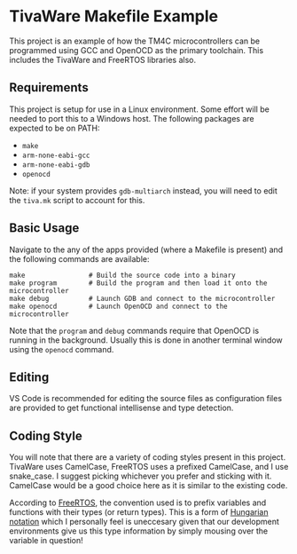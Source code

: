 TivaWare Makefile Example
=========================

This project is an example of how the TM4C microcontrollers can be programmed
using GCC and OpenOCD as the primary toolchain. This includes the TivaWare and
FreeRTOS libraries also.

Requirements
------------

This project is setup for use in a Linux environment. Some effort will be needed
to port this to a Windows host. The following packages are expected to be on
PATH:

 - `make`
 - `arm-none-eabi-gcc`
 - `arm-none-eabi-gdb`
 - `openocd`

Note: if your system provides `gdb-multiarch` instead, you will need to edit the
`tiva.mk` script to account for this.

Basic Usage
-----------

Navigate to the any of the apps provided (where a Makefile is present) and the
following commands are available:

    make                # Build the source code into a binary
    make program        # Build the program and then load it onto the microcontroller
    make debug          # Launch GDB and connect to the microcontroller
    make openocd        # Launch OpenOCD and connect to the microcontroller

Note that the `program` and `debug` commands require that OpenOCD is running in
the background. Usually this is done in another terminal window using the
`openocd` command.

Editing
-------

VS Code is recommended for editing the source files as configuration files are
provided to get functional intellisense and type detection.

Coding Style
------------

You will note that there are a variety of coding styles present in this project.
TivaWare uses CamelCase, FreeRTOS uses a prefixed CamelCase, and I use
snake_case. I suggest picking whichever you prefer and sticking with it.
CamelCase would be a good choice here as it is similar to the existing code.

According to
[FreeRTOS](https://www.freertos.org/FreeRTOS-Coding-Standard-and-Style-Guide.html),
the convention used is to prefix variables and functions with their types (or
return types). This is a form of [Hungarian
notation](https://en.wikipedia.org/wiki/Hungarian_notation) which I personally
feel is uneccesary given that our development environments give us this type
information by simply mousing over the variable in question!